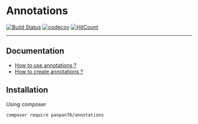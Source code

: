 # Annotations

[![Build Status](https://travis-ci.org/Panpan76/Annotations.svg?branch=master)](https://travis-ci.org/Panpan76/Annotations)
[![codecov](https://codecov.io/gh/Panpan76/Annotations/branch/master/graph/badge.svg)](https://codecov.io/gh/Panpan76/Annotations)
[![HitCount](http://hits.dwyl.io/Panpan76/Annotations.svg)](http://hits.dwyl.io/Panpan76/Annotations)


---------------
## Documentation

- [How to use annotations ?](docs/use_annotations.md)
- [How to create annotations ?](docs/create_annotations.md)


## Installation
Using composer
```
composer require panpan76/annotations
```
